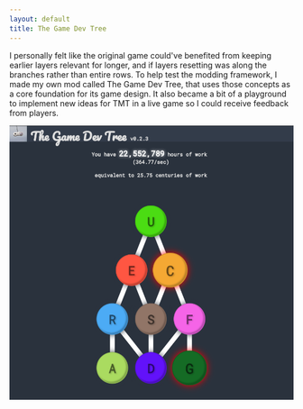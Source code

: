 ```yaml
---
layout: default
title: The Game Dev Tree
---
```

I personally felt like the original game could've benefited from keeping earlier layers relevant for longer, and if layers resetting was along the branches rather than entire rows. To help test the modding framework, I made my own mod called The Game Dev Tree, that uses those concepts as a core foundation for its game design. It also became a bit of a playground to implement new ideas for TMT in a live game so I could receive feedback from players. 

![](/assets/tmt-assets/screenshot.png)

